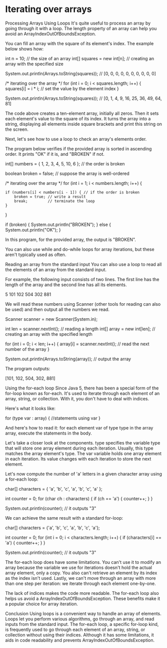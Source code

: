 # Iterating over arrays

Processing Arrays Using Loops
It's quite useful to process an array by going through it with a loop. The length property of an array can help you avoid an ArrayIndexOutOfBoundsException.

You can fill an array with the square of its element's index. The example below shows how:

int n = 10; // the size of an array
int[] squares = new int[n]; // creating an array with the specified size

System.out.println(Arrays.toString(squares)); // [0, 0, 0, 0, 0, 0, 0, 0, 0, 0]

/* iterating over the array */
for (int i = 0; i < squares.length; i++) {
squares[i] = i * i; // set the value by the element index
}

System.out.println(Arrays.toString(squares)); // [0, 1, 4, 9, 16, 25, 36, 49, 64, 81]

The code above creates a ten-element array, initially all zeros. Then it sets each element's value to the square of its index. It turns the array into a string, displaying all elements inside square brackets and print this string on the screen.

Next, let's see how to use a loop to check an array's elements order.

The program below verifies if the provided array is sorted in ascending order. It prints "OK" if it is, and "BROKEN" if not.

int[] numbers = { 1, 2, 3, 4, 5, 10, 6 }; // the order is broken

boolean broken = false; // suppose the array is well-ordered

/* iterating over the array */
for (int i = 1; i < numbers.length; i++) {

    if (numbers[i] < numbers[i - 1]) { // if the order is broken
        broken = true; // write a result
        break;         // terminate the loop
    }
}

if (broken) {
System.out.println("BROKEN");
} else {
System.out.println("OK");
}

In this program, for the provided array, the output is "BROKEN".

You can also use while and do-while loops for array iterations, but these aren't typically used as often.

Reading an array from the standard input
You can also use a loop to read all the elements of an array from the standard input.

For example, the following input consists of two lines. The first line has the length of the array and the second line has all its elements.

5
101 102 504 302 881

We will read these numbers using Scanner (other tools for reading can also be used) and then output all the numbers we read.

Scanner scanner = new Scanner(System.in);

int len = scanner.nextInt(); // reading a length
int[] array = new int[len];  // creating an array with the specified length

for (int i = 0; i < len; i++) {
array[i] = scanner.nextInt(); // read the next number of the array
}

System.out.println(Arrays.toString(array)); // output the array

The program outputs:

[101, 102, 504, 302, 881]

Using the for-each loop
Since Java 5, there has been a special form of the for-loop known as for-each. It's used to iterate through each element of an array, string, or collection. With it, you don't have to deal with indices.

Here's what it looks like:

for (type var : array) {
//statements using var
}

And here's how to read it: for each element var of type type in the array array, execute the statements in the body.

Let's take a closer look at the components. type specifies the variable type that will store one array element during each iteration. Usually, this type matches the array element's type. The var variable holds one array element in each iteration. Its value changes with each iteration to store the next element.

Let's now compute the number of 'a' letters in a given character array using a for-each loop:

char[] characters = { 'a', 'b', 'c', 'a', 'b', 'c', 'a' };

int counter = 0;
for (char ch : characters) {
if (ch == 'a') {
counter++;
}
}

System.out.println(counter); // it outputs "3"

We can achieve the same result with a standard for-loop:

char[] characters = {'a', 'b', 'c', 'a', 'b', 'c', 'a'};

int counter = 0;
for (int i = 0; i < characters.length; i++) {
if (characters[i] == 'a') {
counter++;
}
}

System.out.println(counter); // it outputs "3"

The for-each loop does have some limitations. You can't use it to modify an array because the variable we use for iterations doesn't hold the actual array element, only a copy. You also can't retrieve an element by its index as the index isn't used. Lastly, we can't move through an array with more than one step per iteration: we iterate through each element one-by-one.

The lack of indices makes the code more readable. The for-each loop also helps us avoid a ArrayIndexOutOfBoundsException. These benefits make it a popular choice for array iteration.

Conclusion
Using loops is a convenient way to handle an array of elements. Loops let you perform various algorithms, go through an array, and read inputs from the standard input. The for-each loop, a specific for-loop kind, is frequently used to go through each element of an array, string, or collection without using their indices. Although it has some limitations, it aids in code readability and prevents ArrayIndexOutOfBoundsException.
